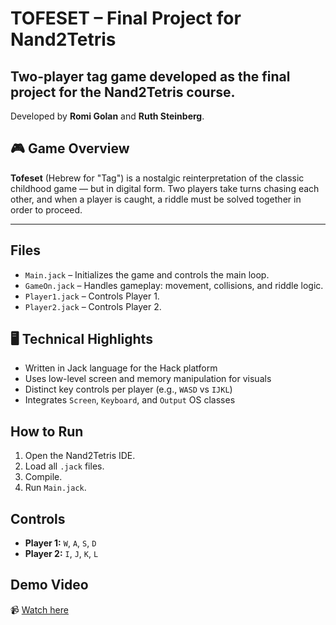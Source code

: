 # TOFESET – Final Project for Nand2Tetris

Two-player tag game developed as the final project for the Nand2Tetris course.
---

Developed by **Romi Golan** and **Ruth Steinberg**.

## 🎮 Game Overview

**Tofeset** (Hebrew for "Tag") is a nostalgic reinterpretation of the classic childhood game — but in digital form. Two players take turns chasing each other, and when a player is caught, a riddle must be solved together in order to proceed.

---

## Files

- `Main.jack` – Initializes the game and controls the main loop.
- `GameOn.jack` – Handles gameplay: movement, collisions, and riddle logic.
- `Player1.jack` – Controls Player 1.
- `Player2.jack` – Controls Player 2.

## 🖥️ Technical Highlights

- Written in Jack language for the Hack platform
- Uses low-level screen and memory manipulation for visuals
- Distinct key controls per player (e.g., `WASD` vs `IJKL`)
- Integrates `Screen`, `Keyboard`, and `Output` OS classes

## How to Run

1. Open the Nand2Tetris IDE.
2. Load all `.jack` files.
3. Compile.
4. Run `Main.jack`.

## Controls

- **Player 1:** `W`, `A`, `S`, `D`
- **Player 2:** `I`, `J`, `K`, `L`

## Demo Video

📹 [Watch here](https://drive.google.com/file/d/1n9Jyqirl0RQD-fPGpO-tmIDeWQqwxiSF/view?usp=sharing)

